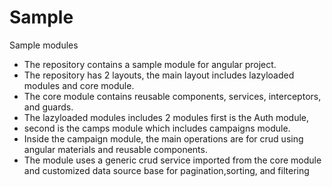 # Sample
Sample modules



* The repository contains a sample module for angular project.
* The repository has 2 layouts, the main layout includes lazyloaded modules and core module.
* The core module contains reusable components, services, interceptors, and guards.
* The lazyloaded modules includes 2 modules first is the Auth module,
* second is the camps module which includes campaigns module.
* Inside the campaign module, the main operations are for crud using angular materials and reusable components.
* The module uses a generic crud service imported from the core module and customized data source base for  pagination,sorting, and filtering
